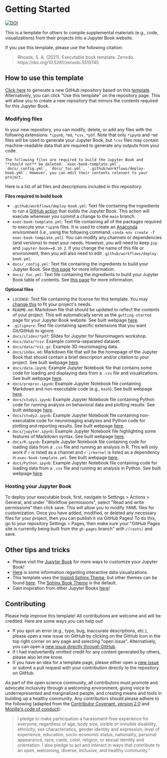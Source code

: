 # Getting Started

[![DOI](https://zenodo.org/badge/DOI/10.5281/zenodo.5519745.svg)](https://doi.org/10.5281/zenodo.5519745)

This is a template for others to compile supplemental materials (e.g., code, visualizations) from their projects into a Jupyter Book website.

If you use this template, please use the following citation:

<blockquote>Rhoads, S. A. (2021). Executable book template. Zenodo. https://doi.org/10.5281/zenodo.5519745</blockquote>

## How to use this template

[Click here](https://github.com/shawnrhoads/executable-book-template/generate) to generate a new GitHub repository based on this [template](https://github.com/shawnrhoads/executable-book-template). Alternatively, you can click "Use this template" on the repository page. This will allow you to create a new repository that mirrors the contents required for this Jupyter Book.

### Modifying files

In your new repository, you can modify, delete, or add any files with the following extensions: `*ipynb`, `*md`, `*csv`, `*pdf`. Note that only `*ipynb` and `*md` files will be used to generate your Jupyter Book, but `*csv` files may contain machine-readable data that are required to generate any outputs from your code. 

```{note} Important!
The following files are required to build the Jupyter Book and **should not** be deleted: `exec-book-template.yml`, `docs/_config.yml`, `docs/_toc.yml`, `.github/workflows/deploy-book.yml`. However, you can edit their contents relevant to your project. 
```

Here is a list of all files and descriptions included in this repository:

**Files required to build book**
- `.github/workflows/deploy-book.yml`: Text file containing the ingredients to run a [GitHub action](https://github.com/features/actions) that builds the Jupyter Book. This action will execute whenever you commit a change to the `main` branch.
- `exec-book-template.yml`: Text file containing all of the packages required to execute your `*ipynb` files. It is used to create an [Anaconda](https://www.anaconda.com/products/individual#Downloads) environment (i.e., using the following command: `conda env create -f exec-book-template.yml`). You can modify any channels or dependencies (and versions) to meet your needs. However, you will need to keep `pip` and `jupyter-book==0.10.2`. If you change the name of this file or environment, then you will also need to edit `.github/workflows/deploy-book.yml`. 
- `docs/_config.yml`: Text file containing the ingredients to build your Jupyter Book. See [this page](https://jupyterbook.org/customize/config.html) for more information.
- `docs/_toc.yml`: Text file containing the ingredients to build your Jupyter Book table of contents. See [this page](https://jupyterbook.org/structure/configure.html) for more information.

**Optional files**
- `LICENSE`: Text file containing the license for this template. You may [change this](https://docs.github.com/en/repositories/managing-your-repositorys-settings-and-features/customizing-your-repository/licensing-a-repository#searching-github-by-license-type) to fit your project's needs.
- `README.md`: Markdown file that should be updated to reflect the contents of your project. This will automatically serve as the `getting-started` page for your Jupyter Book website. See built webpage [here](https://shawnrhoads.github.io/executable-book-template/getting-started.html). 
- `.gitignore`: Text file containing specific extensions that you want Git/GitHub to ignore.
- `docs/slides/*pdf`: Slides for Jupyter for Neuroimagers workshop.
- `docs/data/*csv`: Example comma-separated dataset.
- `docs/data/*nii.gz`: Example 3D neuroimaging data.
- `docs/index.md`: Markdown file that will be the homepage of the Jupyter Book that should contain a brief description and/or citation to your project. See built webpage [here](https://shawnrhoads.github.io/executable-book-template/).
- `docs/data.ipynb`: Example Jupyter Notebook file that contains some code for loading and displaying data from a `.csv` file and visualizations. See built webpage [here](https://shawnrhoads.github.io/executable-book-template/data.html).
- `docs/preproc.ipynb`: Example Jupyter Notebook file containing Markdown and non-executable code (e.g., `bash`). See built webpage [here](https://shawnrhoads.github.io/executable-book-template/preproc.html).
- `docs/study1.ipynb`: Example Jupyter Notebook file containing Python code for running analysis on behavioral data and plotting results. See built webpage [here](https://shawnrhoads.github.io/executable-book-template/study1.html).
- `docs/study2.ipynb`: Example Jupyter Notebook file containing non-executable code for neuroimaging analyses and Python code for plotting and reporting results. See built webpage [here](https://shawnrhoads.github.io/executable-book-template/study2.html).
- `docs/jupyter.ipynb`: Example Jupyter Notebook file highlighting some features of Markdown syntax. See built webpage [here](https://shawnrhoads.github.io/executable-book-template/jupyter.html).
- `docs/R.ipynb`: Example Jupyter Notebook file containing code for loading data from a `.csv` file and running an analysis in R. This will only work if `r` is listed as a channel and `r-irkernel` is listed as a dependency in `exec-book-template.yml`. See built webpage [here](https://shawnrhoads.github.io/executable-book-template/R.html).
- `docs/Python.ipynb`: Example Jupyter Notebook file containing code for loading data from a `.csv` file and running an analysis in Python. See built webpage [here](https://shawnrhoads.github.io/executable-book-template/Python.html). 

### Hosting your Jupyter Book
To deploy your executable book, first, navigate to Settings > Actions > General, and under "Workflow permissions", select "Read and write permissions" then click save. This will allow you to modify YAML files for customization. Once you have added, modified, or deleted any necessary files for your project, then you can publish it via GitHub Pages! To do this, go to your repository Settings > Pages, then make sure your "GitHub Pages site is currently being built from the `gh-pages` branch" with `/(roots)` and save.

## Other tips and tricks

- Please visit the [Jupyter Book](https://jupyterbook.org) for more ways to customize your Jupyter Book!
- [Here](https://jupyterbook.org/interactive/interactive.html) is some information regarding interactive data visualizations.
- This template uses the [Insipid Sphinx Theme](https://github.com/mgeier/insipid-sphinx-theme), but other themes can be found [here](https://sphinx-themes.org/). The [Sphinx Book Theme](https://sphinx-book-theme.readthedocs.io/en/latest/) is the default.
- Gain inspiration from other Jupyter Books [here](https://executablebooks.org/en/latest/gallery.html)!

## Contributing

Please help improve this template! All contributions are welcome and will be credited. Here are some ways you can help out!
- If you spot an error (e.g., typo, bug, inaccurate descriptions, etc.), please open a new issue on GitHub by clicking on the GitHub Icon in the top right corner on any page and selecting "open issue". Alternatively, you can open a [new issue directly through GitHub](https://github.com/shawnrhoads/executable-book-template/issues/new).
- If I had inadvertently omitted credit for any content generated by others, please also let me know.
- If you have an idea for a template page, please either open a [new issue](https://github.com/shawnrhoads/executable-book-template/issues/new) or submit a pull request with your contribution directly to the repository on GitHub. 

As part of the open science community, all contributors must promote and advocate inclusivity through a welcoming environment, giving voice to underrepresented and marginalized people, and creating means and tools in building up a healthy community. Any contributors should please adhere to the following (adapted from the [Contributor Covenant, version 2.0](https://www.contributor-covenant.org/version/2/0/code_of_conduct.html) and [Mozilla's code of conduct](https://github.com/mozilla/diversity)): 
<blockquote>I pledge to make participation a harassment-free experience for everyone, regardless of age, body size, visible or invisible disability, ethnicity, sex characteristics, gender identity and expression, level of experience, education, socio-economic status, nationality, personal appearance, race, caste, color, religion, or sexual identity and orientation. I also pledge to act and interact in ways that contribute to an open, welcoming, diverse, inclusive, and healthy community."</blockquote>
